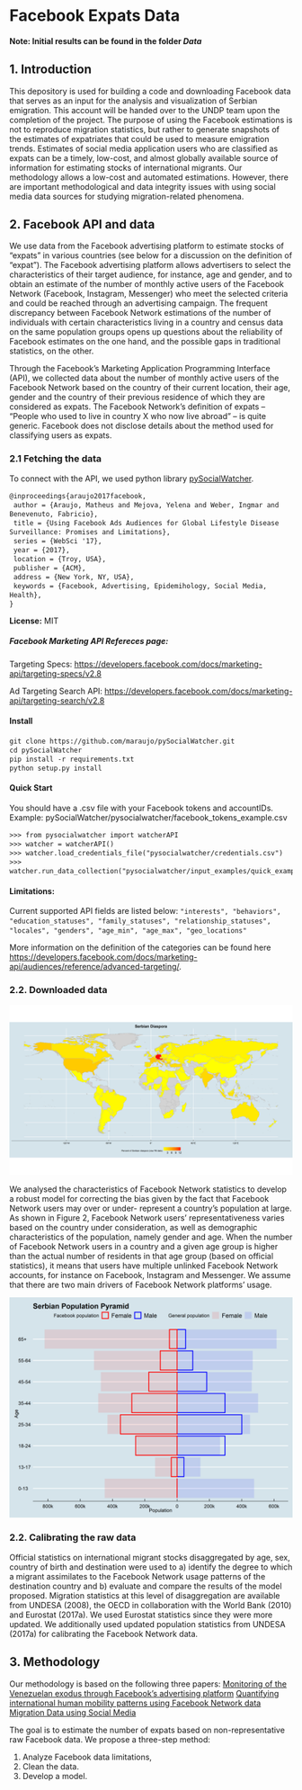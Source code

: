 # Facebook Expats Data

#### Note: Initial results can be found in the folder *Data*
## 1. Introduction
This depository is used for building a code and downloading Facebook data that serves as an input for the analysis and visualization of Serbian emigration. This account will be handed over to the UNDP team upon the completion of the project. The purpose of using the Facebook estimations is not to reproduce migration statistics, but rather to generate snapshots of the estimates of expatriates that could be used to measure emigration trends. Estimates of social media application users who are classified as expats can be a timely, low-cost, and almost globally available source of information for estimating stocks of international migrants. Our methodology allows a low-cost and automated estimations. However, there are important methodological and data integrity issues with using social media data sources for studying migration-related phenomena. 

## 2. Facebook API and data

We use data from the Facebook advertising platform to estimate stocks of “expats” in various countries (see below for a discussion on the definition of “expat”). The Facebook
advertising platform allows advertisers to select the characteristics of their target audience, for instance, age and gender, and to obtain an estimate of the number of monthly active users of the Facebook Network (Facebook, Instagram, Messenger) who meet the selected criteria and could be reached through an advertising campaign. The frequent discrepancy between Facebook Network estimations of the number of individuals with certain characteristics living in a country and census data on the same population groups opens up questions about the reliability of Facebook estimates on the one hand, and the possible gaps in traditional statistics, on the other.

Through the Facebook’s Marketing Application Programming Interface (API), we collected data about the number of monthly active users of the Facebook Network based on the
country of their current location, their age, gender and the country of their previous residence of which they are considered as expats. The Facebook Network’s definition of expats – “People who used to live in country X who now live abroad” – is quite generic. Facebook does not disclose details about the method used for classifying users as expats.

### 2.1 Fetching the data

To connect with the API, we used python library [pySocialWatcher](https://github.com/maraujo/pySocialWatcher/blob/master/README.md).

```
@inproceedings{araujo2017facebook,
 author = {Araujo, Matheus and Mejova, Yelena and Weber, Ingmar and Benevenuto, Fabricio},
 title = {Using Facebook Ads Audiences for Global Lifestyle Disease Surveillance: Promises and Limitations},
 series = {WebSci '17},
 year = {2017},
 location = {Troy, USA},
 publisher = {ACM},
 address = {New York, NY, USA},
 keywords = {Facebook, Advertising, Epidemihology, Social Media, Health},
} 
```
**License:** MIT


##### Facebook Marketing API Refereces page:
Targeting Specs: https://developers.facebook.com/docs/marketing-api/targeting-specs/v2.8

Ad Targeting Search API: https://developers.facebook.com/docs/marketing-api/targeting-search/v2.8

#### Install
    git clone https://github.com/maraujo/pySocialWatcher.git
    cd pySocialWatcher
    pip install -r requirements.txt
    python setup.py install
    
#### Quick Start
You should have a .csv file with your Facebook tokens and accountIDs.
Example: pySocialWatcher/pysocialwatcher/facebook_tokens_example.csv
  
    >>> from pysocialwatcher import watcherAPI 
    >>> watcher = watcherAPI() 
    >>> watcher.load_credentials_file("pysocialwatcher/credentials.csv")
    >>> watcher.run_data_collection("pysocialwatcher/input_examples/quick_example.json")


#### Limitations:
Current supported API fields are listed below:
    ```
    "interests",
    "behaviors",
    "education_statuses",
    "family_statuses",
    "relationship_statuses",
    "locales",
    "genders",
    "age_min",
    "age_max",
    "geo_locations"
    ```

More information on the definition of the categories can be found here https://developers.facebook.com/docs/marketing-api/audiences/reference/advanced-targeting/.


### 2.2. Downloaded data

![Map](data/Map.png)

We analysed the characteristics of Facebook Network statistics to develop a robust model for correcting the bias given by the fact that Facebook Network users may over or under-
represent a country’s population at large. As shown in Figure 2, Facebook Network users’ representativeness varies based on the country under consideration, as well as
demographic characteristics of the population, namely gender and age. When the number of Facebook Network users in a country and a given age group is higher than the actual
number of residents in that age group (based on official statistics), it means that users have multiple unlinked Facebook Network accounts, for instance on Facebook, Instagram
and Messenger. We assume that there are two main drivers of Facebook Network platforms’ usage.

![Pyramid](data/Structure.png)

### 2.2. Calibrating the raw data

Official statistics on international migrant stocks disaggregated by age, sex, country of birth and destination were used to a) identify the degree to which a migrant assimilates to the Facebook Network usage patterns of the destination country and b) evaluate and compare the results of the model proposed. Migration statistics at this level of disaggregation are available from UNDESA (2008), the OECD in collaboration with the World Bank (2010) and Eurostat (2017a). We used Eurostat statistics since they were more
updated. We additionally used updated population statistics from UNDESA (2017a) for calibrating the Facebook Network data.

## 3. Methodology

Our methodology is based on the following three papers:
[Monitoring of the Venezuelan exodus through
Facebook’s advertising platform](https://journals.plos.org/plosone/article?id=10.1371/journal.pone.0229175)
[Quantifying international human mobility
patterns using Facebook Network data](https://journals.plos.org/plosone/article?id=10.1371/journal.pone.0224134)
[Migration Data using Social Media](https://ec.europa.eu/jrc/en/publication/migration-data-using-social-media-european-perspective)

The goal is to estimate the number of expats based on non-representative raw Facebook data. We propose a three-step method:

1. Analyze Facebook data limitations, 
2. Clean the data.
3. Develop a model. 

